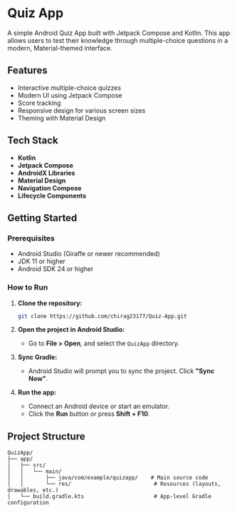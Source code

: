 # Quiz App

A simple Android Quiz App built with Jetpack Compose and Kotlin. This app allows users to test their knowledge through multiple-choice questions in a modern, Material-themed interface.

## Features

* Interactive multiple-choice quizzes
* Modern UI using Jetpack Compose
* Score tracking
* Responsive design for various screen sizes
* Theming with Material Design

## Tech Stack

* **Kotlin**
* **Jetpack Compose**
* **AndroidX Libraries**
* **Material Design**
* **Navigation Compose**
* **Lifecycle Components**

## Getting Started

### Prerequisites

* Android Studio (Giraffe or newer recommended)
* JDK 11 or higher
* Android SDK 24 or higher

### How to Run

1. **Clone the repository:**

   ```bash
   git clone https://github.com/chirag23177/Quiz-App.git
   ```

2. **Open the project in Android Studio:**

   * Go to **File > Open**, and select the `QuizApp` directory.

3. **Sync Gradle:**

   * Android Studio will prompt you to sync the project. Click **"Sync Now"**.

4. **Run the app:**

   * Connect an Android device or start an emulator.
   * Click the **Run** button or press **Shift + F10**.

## Project Structure

```
QuizApp/
├── app/
│   ├── src/
│   │   └── main/
│   │       ├── java/com/example/quizapp/    # Main source code
│   │       └── res/                          # Resources (layouts, drawables, etc.)
│   └── build.gradle.kts                      # App-level Gradle configuration
```